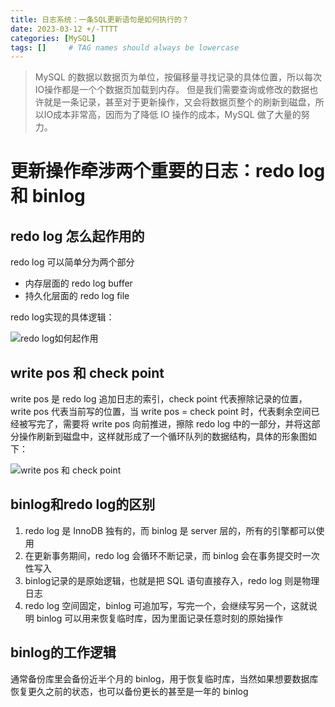 ```yaml
---
title: 日志系统：一条SQL更新语句是如何执行的？
date: 2023-03-12 +/-TTTT
categories: [MySQL]
tags: []     # TAG names should always be lowercase
---
```


>MySQL 的数据以数据页为单位，按偏移量寻找记录的具体位置，所以每次IO操作都是一个个数据页加载到内存。
> 但是我们需要查询或修改的数据也许就是一条记录，甚至对于更新操作，又会将数据页整个的刷新到磁盘，所以IO成本非常高，因而为了降低 IO 操作的成本，MySQL 做了大量的努力。

# 更新操作牵涉两个重要的日志：redo log 和 binlog
## redo log 怎么起作用的

redo log 可以简单分为两个部分

- 内存层面的 redo log buffer
- 持久化层面的 redo log file

redo log实现的具体逻辑：

![redo log如何起作用](https://cdn.jsdelivr.net/gh/Casflawed/img-host@master/blog/202204271023885.png "redo log如何起作用")

## write pos 和 check point

write pos 是 redo log 追加日志的索引，check point 代表擦除记录的位置，write pos 代表当前写的位置，当 write pos = check point 时，代表剩余空间已经被写完了，需要将 write pos 向前推进，擦除 redo log 中的一部分，并将这部分操作刷新到磁盘中，这样就形成了一个循环队列的数据结构，具体的形象图如下：

![write pos 和 check point](https://cdn.jsdelivr.net/gh/Casflawed/img-host@master/blog/202204271028957.png "write pos 和 check point")

## binlog和redo log的区别

1. redo log 是 InnoDB 独有的，而 binlog 是 server 层的，所有的引擎都可以使用
2. 在更新事务期间，redo log 会循环不断记录，而 binlog 会在事务提交时一次性写入
3. binlog记录的是原始逻辑，也就是把 SQL 语句直接存入，redo log 则是物理日志
4. redo log 空间固定，binlog 可追加写，写完一个，会继续写另一个，这就说明 binlog 可以用来恢复临时库，因为里面记录任意时刻的原始操作

## binlog的工作逻辑

通常备份库里会备份近半个月的 binlog，用于恢复临时库，当然如果想要数据库恢复更久之前的状态，也可以备份更长的甚至是一年的 binlog